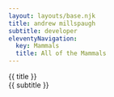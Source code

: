 ```yaml
---
layout: layouts/base.njk
title: andrew millspaugh
subtitle: developer
eleventyNavigation:
  key: Mammals
  title: All of the Mammals
---
```

<script type="module" src="/js/radar-chart.js" defer></script>
<div id='heading'>
    <div id="title">
        {{ title }}
    </div>
    <div id="subtitle">
        {{ subtitle }}
    </div>
</div>
<radar-chart 
    skill[infrastructure]=0.4
    skill[architecture]=0.75 
    skill[frontend]=0.6
    skill[machine-learning]=0.4
    skill[statistics]=0.4
    skill[backend]=0.8 
     />
